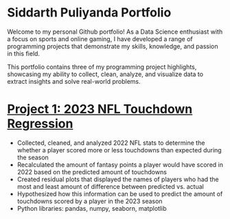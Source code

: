 # Siddarth Puliyanda Portfolio
Welcome to my personal Github portfolio! As a Data Science enthusiast with a focus on sports and online gaming, I have developed a range of programming projects that demonstrate my skills, knowledge, and passion in this field.

This portfolio contains three of my programming project highlights, showcasing my ability to collect, clean, analyze, and visualize data to extract insights and solve real-world problems.

# [Project 1: 2023 NFL Touchdown Regression](https://github.com/siddp95/Fantasy-Football-2023/blob/main/2023%20TD%20Regression.ipynb)
* Collected, cleaned, and analyzed 2022 NFL stats to determine the whether a player scored more or less touchdowns than expected during the season
* Recalculated the amount of fantasy points a player would have scored in 2022 based on the predicted amount of touchdowns
* Created residual plots that displayed the names of players who had the most and least amount of difference between predicted vs. actual 
* Hypothesized how this information can be used to predict the amount of touchdowns scored by a player in the 2023 season
* Python libraries: pandas, numpy, seaborn, matplotlib

